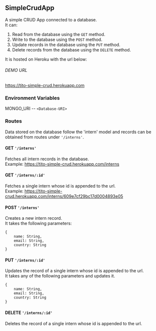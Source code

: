 ## SimpleCrudApp
A simple CRUD App connected to a database.  
It can:
1. Read from the database using the `GET` method.
2. Write to the database using the `POST` method.
3. Update records in the database using the `PUT` method.
4. Delete records from the database using the `DELETE` method.
  
It is hosted on Heroku with the url below:

###### DEMO URL
https://tito-simple-crud.herokuapp.com

### Environment Variables
MONGO_URI -- `<Database-URI>`

### Routes
Data stored on the database follow the 'intern' model and records can be obtained from routes under `'/interns'`.

#### GET `'/interns'`
Fetches all intern records in the database.  
Example: https://tito-simple-crud.herokuapp.com/interns

#### GET `'/interns/:id'`
Fetches a single intern whose id is appended to the url.  
Example: https://tito-simple-crud.herokuapp.com/interns/609e7cf29bc17d0004893e05

#### POST `'/interns'`
Creates a new intern record.  
It takes the following parameters:  
  
```
{  
    name: String,  
    email: String,  
    country: String  
}
```  

#### PUT `'/interns/:id'`
Updates the record of a single intern whose id is appended to the url.  
It takes any of the following parameters and updates it.  
  
```
{  
    name: String,  
    email: String,  
    country: String  
}
```
#### DELETE `'/interns/:id'`
Deletes the record of a single intern whose id is appended to the url.


